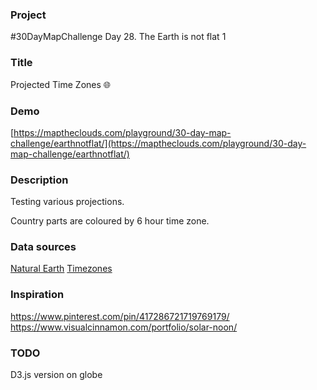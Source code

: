 ### Project

#30DayMapChallenge Day 28. The Earth is not flat
1

### Title

Projected Time Zones 🌐

### Demo

[https://maptheclouds.com/playground/30-day-map-challenge/earthnotflat/](https://maptheclouds.com/playground/30-day-map-challenge/earthnotflat/)

### Description

Testing various projections.

Country parts are coloured by 6 hour time zone.

### Data sources

[Natural Earth](https://www.earthnotflatdata.com/downloads/)
[Timezones](https://www.earthnotflatdata.com/downloads/10m-cultural-vectors/timezones/)

### Inspiration

https://www.pinterest.com/pin/417286721719769179/
https://www.visualcinnamon.com/portfolio/solar-noon/

### TODO

D3.js version on globe
